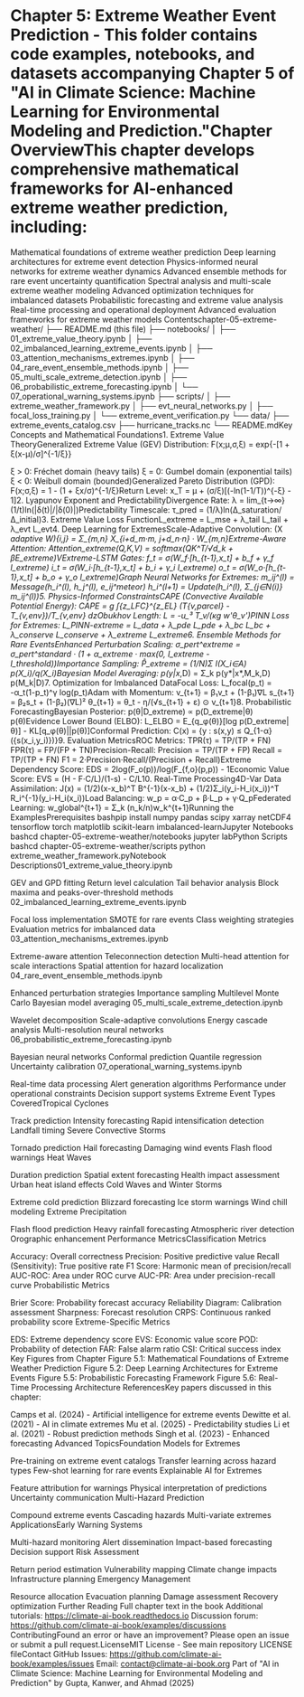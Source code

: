# Chapter 5: Extreme Weather Event Prediction - This folder contains code examples, notebooks, and datasets accompanying Chapter 5 of "AI in Climate Science: Machine Learning for Environmental Modeling and Prediction."Chapter OverviewThis chapter develops comprehensive mathematical frameworks for AI-enhanced extreme weather prediction, including:
Mathematical foundations of extreme weather prediction
Deep learning architectures for extreme event detection
Physics-informed neural networks for extreme weather dynamics
Advanced ensemble methods for rare event uncertainty quantification
Spectral analysis and multi-scale extreme weather modeling
Advanced optimization techniques for imbalanced datasets
Probabilistic forecasting and extreme value analysis
Real-time processing and operational deployment
Advanced evaluation frameworks for extreme weather models
Contentschapter-05-extreme-weather/
├── README.md (this file)
├── notebooks/
│   ├── 01_extreme_value_theory.ipynb
│   ├── 02_imbalanced_learning_extreme_events.ipynb
│   ├── 03_attention_mechanisms_extremes.ipynb
│   ├── 04_rare_event_ensemble_methods.ipynb
│   ├── 05_multi_scale_extreme_detection.ipynb
│   ├── 06_probabilistic_extreme_forecasting.ipynb
│   └── 07_operational_warning_systems.ipynb
├── scripts/
│   ├── extreme_weather_framework.py
│   ├── evt_neural_networks.py
│   ├── focal_loss_training.py
│   └── extreme_event_verification.py
└── data/
    ├── extreme_events_catalog.csv
    ├── hurricane_tracks.nc
    └── README.mdKey Concepts and Mathematical Foundations1. Extreme Value TheoryGeneralized Extreme Value (GEV) Distribution:
F(x;μ,σ,ξ) = exp{-[1 + ξ(x-μ)/σ]^{-1/ξ}}

ξ > 0: Fréchet domain (heavy tails)
ξ = 0: Gumbel domain (exponential tails)
ξ < 0: Weibull domain (bounded)Generalized Pareto Distribution (GPD):
F(x;σ,ξ) = 1 - (1 + ξx/σ)^{-1/ξ}Return Level:
x_T = μ + (σ/ξ)[(-ln(1-1/T))^{-ξ} - 1]2. Lyapunov Exponent and PredictabilityDivergence Rate:
λ = lim_{t→∞} (1/t)ln(|δ(t)|/|δ(0)|)Predictability Timescale:
τ_pred = (1/λ)ln(Δ_saturation/Δ_initial)3. Extreme Value Loss FunctionL_extreme = L_mse + λ_tail L_tail + λ_evt L_evt4. Deep Learning for ExtremesScale-Adaptive Convolution:
(X *_adaptive W)_{i,j} = Σ_{m,n} X_{i+d_m·m, j+d_n·n} · W_{m,n}Extreme-Aware Attention:
Attention_extreme(Q,K,V) = softmax(QK^T/√d_k + βE_extreme)VExtreme-LSTM Gates:
f_t = σ(W_f·[h_{t-1},x_t] + b_f + γ_f I_extreme)
i_t = σ(W_i·[h_{t-1},x_t] + b_i + γ_i I_extreme)
o_t = σ(W_o·[h_{t-1},x_t] + b_o + γ_o I_extreme)Graph Neural Networks for Extremes:
m_ij^(l) = Message(h_i^(l), h_j^(l), e_ij^meteor)
h_i^(l+1) = Update(h_i^(l), Σ_{j∈N(i)} m_ij^(l))5. Physics-Informed ConstraintsCAPE (Convective Available Potential Energy):
CAPE = g ∫_{z_LFC}^{z_EL} (T_{v,parcel} - T_{v,env})/T_{v,env} dzObukhov Length:
L = -u_*³ T_v/(κg w'θ_v')PINN Loss for Extremes:
L_PINN-extreme = L_data + λ_pde L_pde + λ_bc L_bc + λ_conserve L_conserve + λ_extreme L_extreme6. Ensemble Methods for Rare EventsEnhanced Perturbation Scaling:
σ_pert^extreme = σ_pert^standard · (1 + α_extreme · max(0, I_extreme - I_threshold))Importance Sampling:
P̂_extreme = (1/N)Σ I(X_i∈A) p(X_i)/q(X_i)Bayesian Model Averaging:
p(y*|x*,D) = Σ_k p(y*|x*,M_k,D) p(M_k|D)7. Optimization for Imbalanced DataFocal Loss:
L_focal(p_t) = -α_t(1-p_t)^γ log(p_t)Adam with Momentum:
v_{t+1} = β₁v_t + (1-β₁)∇L
s_{t+1} = β₂s_t + (1-β₂)(∇L)²
θ_{t+1} = θ_t - η/(√s_{t+1} + ε) ⊙ v_{t+1}8. Probabilistic ForecastingBayesian Posterior:
p(θ|D_extreme) ∝ p(D_extreme|θ) p(θ)Evidence Lower Bound (ELBO):
L_ELBO = E_{q_φ(θ)}[log p(D_extreme|θ)] - KL[q_φ(θ)||p(θ)]Conformal Prediction:
C(x) = {y : s(x,y) ≤ Q_{1-α}({s(x_i,y_i)})}9. Evaluation MetricsROC Metrics:
TPR(τ) = TP/(TP + FN)
FPR(τ) = FP/(FP + TN)Precision-Recall:
Precision = TP/(TP + FP)
Recall = TP/(TP + FN)
F1 = 2·Precision·Recall/(Precision + Recall)Extreme Dependency Score:
EDS = 2log(F_o(p))/log(F_{f,o}(p,p)) - 1Economic Value Score:
EVS = (H - F·C/L)/(1-s) - C/L10. Real-Time Processing4D-Var Data Assimilation:
J(x) = (1/2)(x-x_b)^T B^{-1}(x-x_b) + (1/2)Σ_i(y_i-H_i(x_i))^T R_i^{-1}(y_i-H_i(x_i))Load Balancing:
w_p = α·C_p + β·L_p + γ·Q_pFederated Learning:
w_global^{t+1} = Σ_k (n_k/n)w_k^{t+1}Running the ExamplesPrerequisites
bashpip install numpy pandas scipy xarray netCDF4 tensorflow torch matplotlib scikit-learn imbalanced-learnJupyter Notebooks
bashcd chapter-05-extreme-weather/notebooks
jupyter labPython Scripts
bashcd chapter-05-extreme-weather/scripts
python extreme_weather_framework.pyNotebook Descriptions01_extreme_value_theory.ipynb

GEV and GPD fitting
Return level calculation
Tail behavior analysis
Block maxima and peaks-over-threshold methods
02_imbalanced_learning_extreme_events.ipynb

Focal loss implementation
SMOTE for rare events
Class weighting strategies
Evaluation metrics for imbalanced data
03_attention_mechanisms_extremes.ipynb

Extreme-aware attention
Teleconnection detection
Multi-head attention for scale interactions
Spatial attention for hazard localization
04_rare_event_ensemble_methods.ipynb

Enhanced perturbation strategies
Importance sampling
Multilevel Monte Carlo
Bayesian model averaging
05_multi_scale_extreme_detection.ipynb

Wavelet decomposition
Scale-adaptive convolutions
Energy cascade analysis
Multi-resolution neural networks
06_probabilistic_extreme_forecasting.ipynb

Bayesian neural networks
Conformal prediction
Quantile regression
Uncertainty calibration
07_operational_warning_systems.ipynb

Real-time data processing
Alert generation algorithms
Performance under operational constraints
Decision support systems
Extreme Event Types CoveredTropical Cyclones

Track prediction
Intensity forecasting
Rapid intensification detection
Landfall timing
Severe Convective Storms

Tornado prediction
Hail forecasting
Damaging wind events
Flash flood warnings
Heat Waves

Duration prediction
Spatial extent forecasting
Health impact assessment
Urban heat island effects
Cold Waves and Winter Storms

Extreme cold prediction
Blizzard forecasting
Ice storm warnings
Wind chill modeling
Extreme Precipitation

Flash flood prediction
Heavy rainfall forecasting
Atmospheric river detection
Orographic enhancement
Performance MetricsClassification Metrics

Accuracy: Overall correctness
Precision: Positive predictive value
Recall (Sensitivity): True positive rate
F1 Score: Harmonic mean of precision/recall
AUC-ROC: Area under ROC curve
AUC-PR: Area under precision-recall curve
Probabilistic Metrics

Brier Score: Probability forecast accuracy
Reliability Diagram: Calibration assessment
Sharpness: Forecast resolution
CRPS: Continuous ranked probability score
Extreme-Specific Metrics

EDS: Extreme dependency score
EVS: Economic value score
POD: Probability of detection
FAR: False alarm ratio
CSI: Critical success index
Key Figures from Chapter
Figure 5.1: Mathematical Foundations of Extreme Weather Prediction
Figure 5.2: Deep Learning Architectures for Extreme Events
Figure 5.5: Probabilistic Forecasting Framework
Figure 5.6: Real-Time Processing Architecture
ReferencesKey papers discussed in this chapter:

Camps et al. (2024) - Artificial intelligence for extreme events
Dewitte et al. (2021) - AI in climate extremes
Mu et al. (2025) - Predictability studies
Li et al. (2021) - Robust prediction methods
Singh et al. (2023) - Enhanced forecasting
Advanced TopicsFoundation Models for Extremes

Pre-training on extreme event catalogs
Transfer learning across hazard types
Few-shot learning for rare events
Explainable AI for Extremes

Feature attribution for warnings
Physical interpretation of predictions
Uncertainty communication
Multi-Hazard Prediction

Compound extreme events
Cascading hazards
Multi-variate extremes
ApplicationsEarly Warning Systems

Multi-hazard monitoring
Alert dissemination
Impact-based forecasting
Decision support
Risk Assessment

Return period estimation
Vulnerability mapping
Climate change impacts
Infrastructure planning
Emergency Management

Resource allocation
Evacuation planning
Damage assessment
Recovery optimization
Further Reading
Full chapter text in the book
Additional tutorials: https://climate-ai-book.readthedocs.io
Discussion forum: https://github.com/climate-ai-book/examples/discussions
ContributingFound an error or have an improvement? Please open an issue or submit a pull request.LicenseMIT License - See main repository LICENSE fileContact
GitHub Issues: https://github.com/climate-ai-book/examples/issues
Email: contact@climate-ai-book.org
Part of "AI in Climate Science: Machine Learning for Environmental Modeling and Prediction"
by Gupta, Kanwer, and Ahmad (2025)
